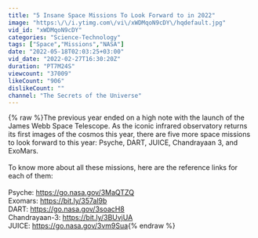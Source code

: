 ```yaml
---
title: "5 Insane Space Missions To Look Forward to in 2022"
image: "https:\/\/i.ytimg.com\/vi\/xWDMqoN9cDY\/hqdefault.jpg"
vid_id: "xWDMqoN9cDY"
categories: "Science-Technology"
tags: ["Space","Missions","NASA"]
date: "2022-05-18T02:03:25+03:00"
vid_date: "2022-02-27T16:30:20Z"
duration: "PT7M24S"
viewcount: "37009"
likeCount: "906"
dislikeCount: ""
channel: "The Secrets of the Universe"
---
```

{% raw %}The previous year ended on a high note with the launch of the James Webb Space Telescope. As the iconic infrared observatory returns its first images of the cosmos this year, there are five more space missions to look forward to this year: Psyche, DART, JUICE, Chandrayaan 3, and ExoMars.<br /><br />To know more about all these missions, here are the reference links for each of them:<br /> <br />Psyche: <a rel="nofollow" target="blank" href="https://go.nasa.gov/3MaQTZQ">https://go.nasa.gov/3MaQTZQ</a><br />Exomars: <a rel="nofollow" target="blank" href="https://bit.ly/357al9b">https://bit.ly/357al9b</a><br />DART: <a rel="nofollow" target="blank" href="https://go.nasa.gov/3soacH8">https://go.nasa.gov/3soacH8</a><br />Chandrayaan-3: <a rel="nofollow" target="blank" href="https://bit.ly/3BUvjUA">https://bit.ly/3BUvjUA</a><br />JUICE: <a rel="nofollow" target="blank" href="https://go.nasa.gov/3vm9Sua">https://go.nasa.gov/3vm9Sua</a>{% endraw %}
